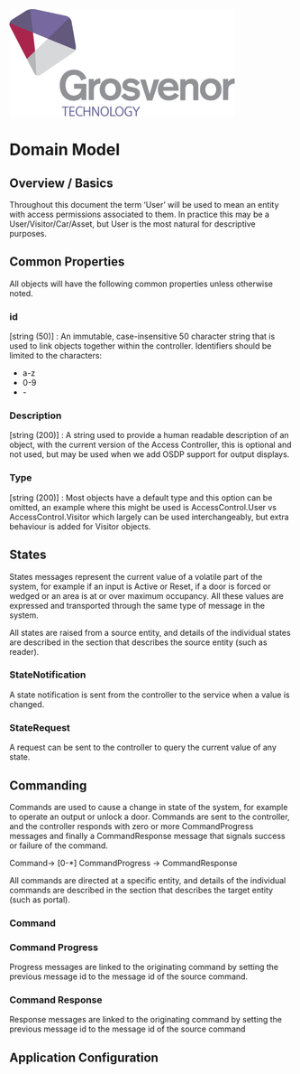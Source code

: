 ![](media/0abe22ee2f204ba44e787a8acd1d1bd9.png)

# Domain Model

## Overview / Basics

Throughout this document the term ‘User’ will be used to mean an entity with
access permissions associated to them. In practice this may be a
User/Visitor/Car/Asset, but User is the most natural for descriptive purposes.

## Common Properties

All objects will have the following common properties unless otherwise noted.

### id

[string (50)] : An immutable, case-insensitive 50 character string that is used
to link objects together within the controller. Identifiers should be limited to
the characters:

- a-z
- 0-9
- \-

### Description

[string (200)] : A string used to provide a human readable description of an
object, with the current version of the Access Controller, this is optional and
not used, but may be used when we add OSDP support for output displays.

### Type

[string (200)] : Most objects have a default type and this option can be
omitted, an example where this might be used is AccessControl.User vs
AccessControl.Visitor which largely can be used interchangeably, but extra
behaviour is added for Visitor objects.

## States

States messages represent the current value of a volatile part of the system,
for example if an input is Active or Reset, if a door is forced or wedged or an
area is at or over maximum occupancy. All these values are expressed and
transported through the same type of message in the system.

All states are raised from a source entity, and details of the individual states
are described in the section that describes the source entity (such as reader).

### StateNotification

A state notification is sent from the controller to the service when a value is
changed.

### StateRequest

A request can be sent to the controller to query the current value of any state.

## Commanding

Commands are used to cause a change in state of the system, for example to
operate an output or unlock a door. Commands are sent to the controller, and the
controller responds with zero or more CommandProgress messages and finally a
CommandResponse message that signals success or failure of the command.

Command-\> [0-\*] CommandProgress -\> CommandResponse

All commands are directed at a specific entity, and details of the individual
commands are described in the section that describes the target entity (such as
portal).

### Command

### Command Progress

Progress messages are linked to the originating command by setting the previous
message id to the message id of the source command.

### Command Response

Response messages are linked to the originating command by setting the previous
message id to the message id of the source command

## Application Configuration
